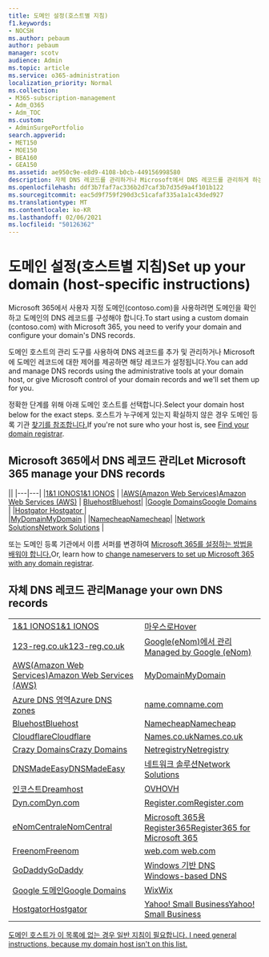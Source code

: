 ```yaml
---
title: 도메인 설정(호스트별 지침)
f1.keywords:
- NOCSH
ms.author: pebaum
author: pebaum
manager: scotv
audience: Admin
ms.topic: article
ms.service: o365-administration
localization_priority: Normal
ms.collection:
- M365-subscription-management
- Adm_O365
- Adm_TOC
ms.custom:
- AdminSurgePortfolio
search.appverid:
- MET150
- MOE150
- BEA160
- GEA150
ms.assetid: ae950c9e-e8d9-4108-b0cb-449156998580
description: 자체 DNS 레코드를 관리하거나 Microsoft에서 DNS 레코드를 관리하게 하는 방법을 배워야 합니다.
ms.openlocfilehash: ddf3b7faf7ac336b2d7caf3b7d35d9a4f101b122
ms.sourcegitcommit: eac5d9f759f290d3c51cafaf335a1a1c43ded927
ms.translationtype: MT
ms.contentlocale: ko-KR
ms.lasthandoff: 02/06/2021
ms.locfileid: "50126362"
---
```

# <a name="set-up-your-domain-host-specific-instructions"></a><span data-ttu-id="08b0f-103">도메인 설정(호스트별 지침)</span><span class="sxs-lookup"><span data-stu-id="08b0f-103">Set up your domain (host-specific instructions)</span></span>

<span data-ttu-id="08b0f-104">Microsoft 365에서 사용자 지정 도메인(contoso.com)을 사용하려면 도메인을 확인하고 도메인의 DNS 레코드를 구성해야 합니다.</span><span class="sxs-lookup"><span data-stu-id="08b0f-104">To start using a custom domain (contoso.com) with Microsoft 365, you need to verify your domain and configure your domain's DNS records.</span></span> 
  
<span data-ttu-id="08b0f-105">도메인 호스트의 관리 도구를 사용하여 DNS 레코드를 추가 및 관리하거나 Microsoft에 도메인 레코드에 대한 제어를 제공하면 해당 레코드가 설정됩니다.</span><span class="sxs-lookup"><span data-stu-id="08b0f-105">You can add and manage DNS records using the administrative tools at your domain host, or give Microsoft control of your domain records and we'll set them up for you.</span></span>
  
<span data-ttu-id="08b0f-106">정확한 단계를 위해 아래 도메인 호스트를 선택합니다.</span><span class="sxs-lookup"><span data-stu-id="08b0f-106">Select your domain host below for the exact steps.</span></span> <span data-ttu-id="08b0f-107">호스트가 누구에게 있는지 확실하지 않은 경우 도메인 등록 기관 [찾기를 참조합니다.](find-your-domain-registrar.md)</span><span class="sxs-lookup"><span data-stu-id="08b0f-107">If you're not sure who your host is, see [Find your domain registrar](find-your-domain-registrar.md).</span></span>
  

## <a name="let-microsoft-365-manage-your-dns-records"></a><span data-ttu-id="08b0f-108">Microsoft 365에서 DNS 레코드 관리</span><span class="sxs-lookup"><span data-stu-id="08b0f-108">Let Microsoft 365 manage your DNS records</span></span>

||
|---|---|
|[<span data-ttu-id="08b0f-109">1&1 IONOS</span><span class="sxs-lookup"><span data-stu-id="08b0f-109">1&1 IONOS</span></span>](../dns/change-nameservers-at-1-1-internet.md) |
|[<span data-ttu-id="08b0f-110">AWS(Amazon Web Services)</span><span class="sxs-lookup"><span data-stu-id="08b0f-110">Amazon Web Services (AWS)</span></span>](../dns/change-nameservers-at-aws.md) |
 [<span data-ttu-id="08b0f-111">Bluehost</span><span class="sxs-lookup"><span data-stu-id="08b0f-111">Bluehost</span></span>](../dns/change-nameservers-at-bluehost.md)|
|[<span data-ttu-id="08b0f-112">Google Domains</span><span class="sxs-lookup"><span data-stu-id="08b0f-112">Google   Domains</span></span>](../dns/change-nameservers-at-google-domains.md) |
|[<span data-ttu-id="08b0f-113">Hostgator   </span><span class="sxs-lookup"><span data-stu-id="08b0f-113">Hostgator   </span></span>](../dns/change-nameservers-at-hostgator.md)  |  
|[<span data-ttu-id="08b0f-114">MyDomain</span><span class="sxs-lookup"><span data-stu-id="08b0f-114">MyDomain</span></span>](../dns/change-nameservers-at-mydomain.md) | 
|[<span data-ttu-id="08b0f-115">Namecheap</span><span class="sxs-lookup"><span data-stu-id="08b0f-115">Namecheap</span></span>](../dns/change-nameservers-at-namecheap.md)|
|[<span data-ttu-id="08b0f-116">Network Solutions</span><span class="sxs-lookup"><span data-stu-id="08b0f-116">Network Solutions</span></span>](../dns/change-nameservers-at-network-solutions.md) |  

<span data-ttu-id="08b0f-117">또는 도메인 등록 기관에서 이름 서퍼를 변경하여 [Microsoft 365를 설정하는 방법을 배워야 합니다.](change-nameservers-at-any-domain-registrar.md)</span><span class="sxs-lookup"><span data-stu-id="08b0f-117">Or, learn how to [change nameservers to set up Microsoft 365 with any domain registrar](change-nameservers-at-any-domain-registrar.md).</span></span>

## <a name="manage-your-own-dns-records"></a><span data-ttu-id="08b0f-118">자체 DNS 레코드 관리</span><span class="sxs-lookup"><span data-stu-id="08b0f-118">Manage your own DNS records</span></span>

|                           |                          |
|---------------------------|--------------------------|
| [<span data-ttu-id="08b0f-119">1&1 IONOS</span><span class="sxs-lookup"><span data-stu-id="08b0f-119">1&1 IONOS</span></span>](../dns/create-dns-records-at-1-1-internet.md) | [<span data-ttu-id="08b0f-120">마우스로</span><span class="sxs-lookup"><span data-stu-id="08b0f-120">Hover</span></span>](../dns/create-dns-records-at-hover.md) |
| [<span data-ttu-id="08b0f-121">123-reg.co.uk</span><span class="sxs-lookup"><span data-stu-id="08b0f-121">123-reg.co.uk</span></span>](../dns/create-dns-records-at-123-reg-co-uk.md) | [<span data-ttu-id="08b0f-122">Google(eNom)에서 관리</span><span class="sxs-lookup"><span data-stu-id="08b0f-122">Managed   by Google (eNom)</span></span>](../dns/create-dns-records-for-domain-managed-by-google-enom.md)|
| [<span data-ttu-id="08b0f-123">AWS(Amazon Web Services)</span><span class="sxs-lookup"><span data-stu-id="08b0f-123">Amazon Web Services (AWS)</span></span>](../dns/create-dns-records-at-aws.md) | [<span data-ttu-id="08b0f-124">MyDomain</span><span class="sxs-lookup"><span data-stu-id="08b0f-124">MyDomain</span></span>](../dns/create-dns-records-at-mydomain.md) |
| [<span data-ttu-id="08b0f-125">Azure DNS 영역</span><span class="sxs-lookup"><span data-stu-id="08b0f-125">Azure DNS zones</span></span>](../dns/create-dns-records-for-azure-dns-zones.md) | [<span data-ttu-id="08b0f-126">name.com</span><span class="sxs-lookup"><span data-stu-id="08b0f-126">name.com</span></span>](../dns/create-dns-records-at-name-com.md) |
| [<span data-ttu-id="08b0f-127">Bluehost</span><span class="sxs-lookup"><span data-stu-id="08b0f-127">Bluehost</span></span>](../dns/create-dns-records-at-bluehost.md) | [<span data-ttu-id="08b0f-128">Namecheap</span><span class="sxs-lookup"><span data-stu-id="08b0f-128">Namecheap</span></span>](../dns/create-dns-records-at-namecheap.md)|
| [<span data-ttu-id="08b0f-129">Cloudflare</span><span class="sxs-lookup"><span data-stu-id="08b0f-129">Cloudflare</span></span>](../dns/create-dns-records-at-cloudflare.md)| [<span data-ttu-id="08b0f-130">Names.co.uk</span><span class="sxs-lookup"><span data-stu-id="08b0f-130">Names.co.uk</span></span>](../dns/create-dns-records-at-names-co-uk.md) |
|  [<span data-ttu-id="08b0f-131">Crazy Domains</span><span class="sxs-lookup"><span data-stu-id="08b0f-131">Crazy Domains</span></span>](../dns/create-dns-records-at-crazy-domains.md)| [<span data-ttu-id="08b0f-132">Netregistry</span><span class="sxs-lookup"><span data-stu-id="08b0f-132">Netregistry</span></span>](../dns/create-dns-records-at-netregistry.md) |
|[<span data-ttu-id="08b0f-133">DNSMadeEasy</span><span class="sxs-lookup"><span data-stu-id="08b0f-133">DNSMadeEasy</span></span>](../dns/create-dns-records-at-dnsmadeeasy.md) | [<span data-ttu-id="08b0f-134">네트워크 솔루션</span><span class="sxs-lookup"><span data-stu-id="08b0f-134">Network   Solutions</span></span>](../dns/create-dns-records-at-network-solutions.md) |
|[<span data-ttu-id="08b0f-135">인코스트</span><span class="sxs-lookup"><span data-stu-id="08b0f-135">Dreamhost</span></span>](../dns/create-dns-records-at-dreamhost.md)  | [<span data-ttu-id="08b0f-136">OVH</span><span class="sxs-lookup"><span data-stu-id="08b0f-136">OVH</span></span>](../dns/create-dns-records-at-ovh.md) |
|  [<span data-ttu-id="08b0f-137">Dyn.com</span><span class="sxs-lookup"><span data-stu-id="08b0f-137">Dyn.com</span></span>](../dns/create-dns-records-at-dyn-com.md) | [<span data-ttu-id="08b0f-138">Register.com</span><span class="sxs-lookup"><span data-stu-id="08b0f-138">Register.com</span></span>](../dns/create-dns-records-at-register-com.md) |
| [<span data-ttu-id="08b0f-139">eNomCentral</span><span class="sxs-lookup"><span data-stu-id="08b0f-139">eNomCentral</span></span>](../dns/create-dns-records-at-enomcentral.md)| [<span data-ttu-id="08b0f-140">Microsoft 365용 Register365</span><span class="sxs-lookup"><span data-stu-id="08b0f-140">Register365 for Microsoft 365</span></span>](../dns/create-dns-records-at-register365.md)  |
| [<span data-ttu-id="08b0f-141">Freenom</span><span class="sxs-lookup"><span data-stu-id="08b0f-141">Freenom</span></span>](../dns/create-dns-records-at-freenom.md) | [<span data-ttu-id="08b0f-142"> web.com </span><span class="sxs-lookup"><span data-stu-id="08b0f-142"> web.com </span></span>](../dns/create-dns-records-at-web-com.md)|
|[<span data-ttu-id="08b0f-143">GoDaddy</span><span class="sxs-lookup"><span data-stu-id="08b0f-143">GoDaddy</span></span>](../dns/create-dns-records-at-godaddy.md)|[<span data-ttu-id="08b0f-144"> Windows 기반 DNS</span><span class="sxs-lookup"><span data-stu-id="08b0f-144"> Windows-based DNS</span></span>](../dns/create-dns-records-using-windows-based-dns.md)   |
| [<span data-ttu-id="08b0f-145">Google 도메인</span><span class="sxs-lookup"><span data-stu-id="08b0f-145">Google Domains</span></span>](../dns/create-dns-records-at-google-domains.md) |[<span data-ttu-id="08b0f-146">Wix</span><span class="sxs-lookup"><span data-stu-id="08b0f-146">Wix</span></span>](../dns/create-dns-records-at-wix.md) |
|[<span data-ttu-id="08b0f-147">Hostgator</span><span class="sxs-lookup"><span data-stu-id="08b0f-147">Hostgator</span></span>](../dns/create-dns-records-at-hostgator.md)  | [<span data-ttu-id="08b0f-148">Yahoo!   Small Business</span><span class="sxs-lookup"><span data-stu-id="08b0f-148">Yahoo!   Small Business</span></span>](../dns/create-dns-records-at-yahoo-small-business.md)  |

[<span data-ttu-id="08b0f-149">도메인 호스트가 이 목록에 없는 경우 일반 지침이 필요합니다. </span><span class="sxs-lookup"><span data-stu-id="08b0f-149">I need general instructions, because my domain host isn't on this list. </span></span>](create-dns-records-at-any-dns-hosting-provider.md)
   
